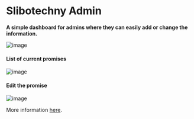 # Slibotechny Admin

**A simple dashboard for admins where they can easily add or change the information.**

![image](https://user-images.githubusercontent.com/28483030/192084621-2d8e8d7e-4c5d-4c4f-a645-42383dd492d3.png)

#### List of current promises
![image](https://user-images.githubusercontent.com/28483030/192084634-5956a337-34f0-4f68-b54f-e9aab299e93e.png)

#### Edit the promise
![image](https://user-images.githubusercontent.com/28483030/192084644-0b180760-970f-4cec-8a45-84d1ed5c8e28.png)

More information [here](https://github.com/Pavlyuchenko/Slibotechny).
